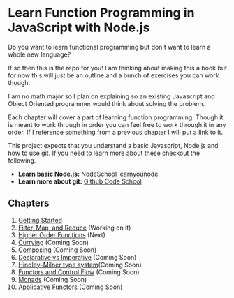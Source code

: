 # Learn Function Programming in JavaScript with Node.js

Do you want to learn functional programming but don't want to learn a whole
new language?

If so then this is the repo for you! I am thinking about making this a book
but for now this will just be an outline and a bunch of exercises you can
work though.

I am no math major so I plan on explaining so an existing Javascript and Object
Oriented programmer would think about solving the problem.

Each chapter will cover a part of learning function programming. Though it is
meant to work through in order you can feel free to work through it in any
order. If I reference something from a previous chapter I will put a link to it.

This project expects that you understand a basic Javascript, Node.js and how to
use git. If you need to learn more about these checkout the following.

*   **Learn basic Node.js:** [NodeSchool learnyounode](http://nodeschool.io/#workshoppers)
*   **Learn more about git:** [Github Code School](https://try.github.io/)

## Chapters

1.  [Getting Started](./01.getting_started.md)
2.  [Filter, Map, and Reduce](./02.filter_map_reduce.md) (Working on it)
3.  [Higher Order Functions](./03.higher_order_functions.md) (Next)
4.  [Currying](./04.currying.md) (Coming Soon)
5.  [Composing](./05.composing.md) (Coming Soon)
6.  [Declarative vs Imperative](./06.declarative_vs_imperative.md) (Coming Soon)
7.  [Hindley–Milner type system](./07.hindley–milner_type_system.md)(Coming Soon)
8.  [Functors and Control Flow](./08.functors_and_control_flow.md) (Coming Soon)
9.  [Monads](./09.monads.md) (Coming Soon)
10. [Applicative Functors](./10.applicative_functors.md) (Coming Soon)

